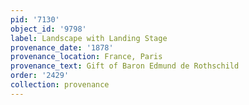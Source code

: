 ```yaml
---
pid: '7130'
object_id: '9798'
label: Landscape with Landing Stage
provenance_date: '1878'
provenance_location: France, Paris
provenance_text: Gift of Baron Edmund de Rothschild
order: '2429'
collection: provenance
---
```

